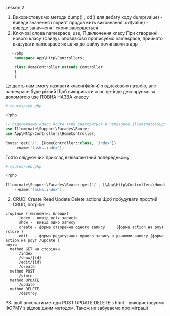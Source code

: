 Lesson 2

1. Використовуємо методи dump() , dd() для дебагу коду
   dump(value) - виведе значення і скрипт продовжить виконнання. 
   dd(value)   - виведе заначченя і скрип завершеться 
2. Ключові слова namespace, use, Підключення класу
 При створенні нового класу (файлу). обовязково прописуємо namespace,
 прийнято вказувати namespace як шлях до файлу починаючи з app
```php
   <?php
    namespace App\Http\Controllers;

    class HomeController extends Controller
    {
    }
```
Це дасть нам змогу називати класи(файли) з однаковою назвою, але namespace буде різний 
Щоб викорисати клас де-інде декларуємо за допомогою use ПОВНА НАЗВА классу
```php
# routes/web.php

<?php

// підключаємо класс Route який знаходиться в namespace Illuminate\Support\Facades
use Illuminate\Support\Facades\Route;
use App\Http\Controllers\HomeController;

Route::get('/', [HomeController::class, 'index'])
    ->name('tasks.index');

```
Тобто слідуюччий приклад еквівалентний попередньому
```php
# routes/web.php

<?php

Illuminate\Support\Facades\Route::get('/', [\App\Http\Controllers\HomeController::class, 'index'])
    ->name('tasks.index');

```

2. CRUD: Create Read Update Delete actions
   Щоб побудувати простий CRUD, потрібні
 ```
сторінки (темплейти. блейди)
       index - вивід всіх записів
       show -  вивід одно запису
       create - форма створення одного запису     (форма action на роут /store )
       edit   - форма редагування одного запису з данними запису (форма action на роут /update )
роути
   method GET на сторінки
       /index 
       /show/{id}
       /edit/{id}
       /create
   method POST
       /store
   method UPDATE
       /update
   method DELETE
       /destroy 
```
PS: щоб виконати методи POST UPDATE DELETE з html - використовуємо ФОРМУ з відповідним методом,
    Також не забуваємо про міграції
